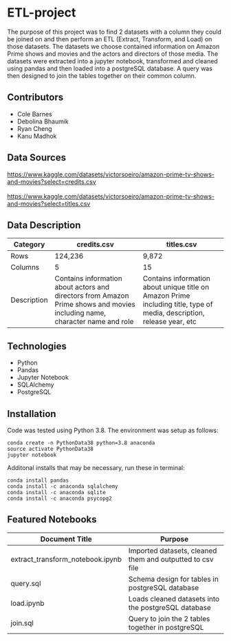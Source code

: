# ETL-project
The purpose of this project was to find 2 datasets with a column they could be joined on and then perform an ETL (Extract, Transform, and Load) on those datasets. The datasets we choose contained information on Amazon Prime shows and movies and the actors and directors of those media. The datasets were extracted into a jupyter notebook, transformed and cleaned using pandas and then loaded into a postgreSQL database. A query was then designed to join the tables together on their common column.

## Contributors
* Cole Barnes
* Debolina Bhaumik
* Ryan Cheng
* Kanu Madhok

## Data Sources
https://www.kaggle.com/datasets/victorsoeiro/amazon-prime-tv-shows-and-movies?select=credits.csv
<br>
<br>
https://www.kaggle.com/datasets/victorsoeiro/amazon-prime-tv-shows-and-movies?select=titles.csv

## Data Description
| Category | credits.csv | titles.csv |
| ------------- | ------------- | -------------|
| Rows | 124,236 | 9,872 |
| Columns | 5 | 15 |
| Description | Contains information about actors and directors from Amazon Prime shows and movies including name, character name and role | Contains information about unique title on Amazon Prime including title, type of media, description, release year, etc |

## Technologies
* Python
* Pandas
* Jupyter Notebook
* SQLAlchemy
* PostgreSQL

## Installation
Code was tested using Python 3.8. The environment was setup as follows:
```
conda create -n PythonData38 python=3.8 anaconda
source activate PythonData38
jupyter notebook
```
Additonal installs that may be necessary, run these in terminal:
```
conda install pandas
conda install -c anaconda sqlalchemy
conda install -c anaconda sqlite
conda install -c anaconda psycopg2
```

## Featured Notebooks
| Document Title | Purpose |
| ------------- | ------------- |
| extract_transform_notebook.ipynb | Imported datasets, cleaned them and outputted to csv file |
| query.sql | Schema design for tables in postgreSQL database |
| load.ipynb | Loads cleaned datasets into the postgreSQL database |
| join.sql | Query to join the 2 tables together in postgreSQL |